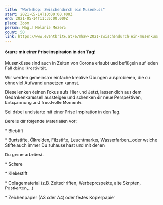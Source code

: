 ```yaml
---
title: "Workshop: Zwischendurch ein Musenkuss"
start: 2021-05-14T10:00:00.000Z
end: 2021-05-14T11:30:00.000Z
place: Zoom
person: Mag.a Melanie Mezera
count: 50
link: https://www.eventbrite.at/e/mhaw-2021-zwischendurch-ein-musenkuss-tickets-152361514391?utm-medium=discovery&utm-campaign=social&utm-content=attendeeshare&aff=escb&utm-source=cp&utm-term=listing
---
```

#### Starte mit einer Prise Inspiration in den Tag!



Musenküsse sind auch in Zeiten von Corona erlaubt und beflügeln auf jeden Fall deine Kreativität.

Wir werden gemeinsam einfache kreative Übungen ausprobieren, die du ohne viel Aufwand umsetzen kannst.

Diese lenken deinen Fokus aufs Hier und Jetzt, lassen dich aus dem Gedankenkarussell aussteigen und schenken dir neue Perspektiven, Entspannung und freudvolle Momente.

Sei dabei und starte mit einer Prise Inspiration in den Tag.

Bereite dir folgende Materialien vor:

\* Bleistift

\* Buntstifte, Ölkreiden, Filzstifte, Leuchtmarker, Wasserfarben...oder welche Stifte auch immer Du zuhause hast und mit denen

  Du gerne arbeitest.

\* Schere

\* Klebestift

\* Collagematerial (z.B. Zeitschriften, Werbeprospekte, alte Skripten, Postkarten,...)

\* Zeichenpapier (A3 oder A4) oder festes Kopierpapier